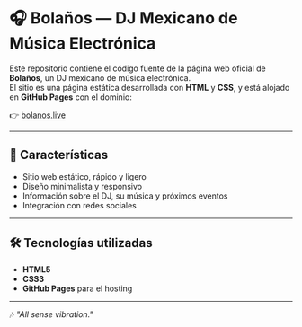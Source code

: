 # 🎧 Bolaños — DJ Mexicano de Música Electrónica

Este repositorio contiene el código fuente de la página web oficial de **Bolaños**, un DJ mexicano de música electrónica.  
El sitio es una página estática desarrollada con **HTML** y **CSS**, y está alojado en **GitHub Pages** con el dominio:

👉 [bolanos.live](https://bolanos.live)

---

## 🚀 Características

- Sitio web estático, rápido y ligero  
- Diseño minimalista y responsivo  
- Información sobre el DJ, su música y próximos eventos  
- Integración con redes sociales  

---

## 🛠️ Tecnologías utilizadas

- **HTML5**  
- **CSS3**  
- **GitHub Pages** para el hosting  

---

🎶 *"All sense vibration."*

